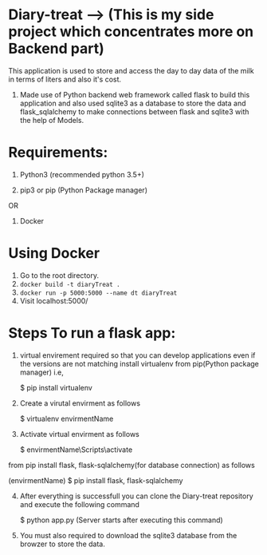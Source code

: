 # Diary-treat --> (This is my side project which concentrates more on Backend part)
This application is used to store and access the day to day data of the milk in terms of liters and also it's cost.

1) Made use of Python backend web framework called flask to build this application 
   and also used sqlite3 as a database to store the data and flask_sqlalchemy to make 
   connections between flask and sqlite3 with the help of Models.
   
   
# Requirements:

1) Python3 (recommended python 3.5+)

2) pip3 or pip (Python Package manager)

OR 

1. Docker

# Using Docker
1. Go to the root directory.
2. `docker build -t diaryTreat .`
3. `docker run -p 5000:5000 --name dt diaryTreat`
4. Visit localhost:5000/

# Steps To run a flask app:

1) virtual envirement required so that you can develop applications even if the versions are not matching install virtualenv from          pip(Python package manager) i.e, 
	
	$ pip install virtualenv

2) Create a virutal envirment as follows 

	$ virtualenv envirmentName

3) Activate virtual envirment as follows 
	
	$ envirmentName\Scripts\activate
	
  from pip install flask, flask-sqlalchemy(for database connection) as follows
   
   (envirmentName) $ pip install flask, flask-sqlalchemy

4) After everything is successfull you can clone the Diary-treat repository and execute the following command 
	
	$ python app.py (Server starts after executing this command)
	
5) You must also required to download the sqlite3 database from the browzer to store the data.
